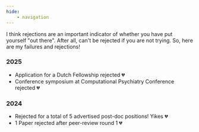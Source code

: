 ```yaml
---
hide: 
    - navigation
--- 
```


I think rejections are an important indicator of whether you have put yourself "out there". After all, can't be rejected if you are not trying. So, here are my failures and rejections!


### 2025

- Application for a Dutch Fellowship rejected 💔
- Conference symposium at Computational Psychiatry Conference rejected 💔


### 2024

- Rejected for a total of 5 advertised post-doc positions! Yikes 💔
- 1 Paper rejected after peer-review round 1 💔